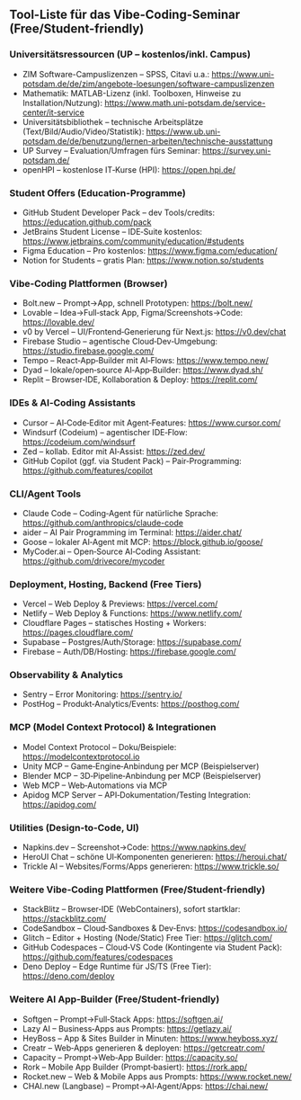 ## Tool-Liste für das Vibe-Coding-Seminar (Free/Student-friendly)

### Universitätsressourcen (UP – kostenlos/inkl. Campus)
- ZIM Software-Campuslizenzen – SPSS, Citavi u.a.: https://www.uni-potsdam.de/de/zim/angebote-loesungen/software-campuslizenzen
- Mathematik: MATLAB-Lizenz (inkl. Toolboxen, Hinweise zu Installation/Nutzung): https://www.math.uni-potsdam.de/service-center/it-service
- Universitätsbibliothek – technische Arbeitsplätze (Text/Bild/Audio/Video/Statistik): https://www.ub.uni-potsdam.de/de/benutzung/lernen-arbeiten/technische-ausstattung
- UP Survey – Evaluation/Umfragen fürs Seminar: https://survey.uni-potsdam.de/
- openHPI – kostenlose IT‑Kurse (HPI): https://open.hpi.de/

### Student Offers (Education-Programme)
- GitHub Student Developer Pack – dev Tools/credits: https://education.github.com/pack
- JetBrains Student License – IDE‑Suite kostenlos: https://www.jetbrains.com/community/education/#students
- Figma Education – Pro kostenlos: https://www.figma.com/education/
- Notion for Students – gratis Plan: https://www.notion.so/students

### Vibe‑Coding Plattformen (Browser)
- Bolt.new – Prompt→App, schnell Prototypen: https://bolt.new/
- Lovable – Idea→Full‑stack App, Figma/Screenshots→Code: https://lovable.dev/
- v0 by Vercel – UI/Frontend‑Generierung für Next.js: https://v0.dev/chat
- Firebase Studio – agentische Cloud‑Dev‑Umgebung: https://studio.firebase.google.com/
- Tempo – React‑App‑Builder mit AI‑Flows: https://www.tempo.new/
- Dyad – lokale/open‑source AI‑App‑Builder: https://www.dyad.sh/
- Replit – Browser‑IDE, Kollaboration & Deploy: https://replit.com/

### IDEs & AI‑Coding Assistants
- Cursor – AI‑Code‑Editor mit Agent‑Features: https://www.cursor.com/
- Windsurf (Codeium) – agentischer IDE‑Flow: https://codeium.com/windsurf
- Zed – kollab. Editor mit AI‑Assist: https://zed.dev/
- GitHub Copilot (ggf. via Student Pack) – Pair‑Programming: https://github.com/features/copilot

### CLI/Agent Tools
- Claude Code – Coding‑Agent für natürliche Sprache: https://github.com/anthropics/claude-code
- aider – AI Pair Programming im Terminal: https://aider.chat/
- Goose – lokaler AI‑Agent mit MCP: https://block.github.io/goose/
- MyCoder.ai – Open‑Source AI‑Coding Assistant: https://github.com/drivecore/mycoder

### Deployment, Hosting, Backend (Free Tiers)
- Vercel – Web Deploy & Previews: https://vercel.com/
- Netlify – Web Deploy & Functions: https://www.netlify.com/
- Cloudflare Pages – statisches Hosting + Workers: https://pages.cloudflare.com/
- Supabase – Postgres/Auth/Storage: https://supabase.com/
- Firebase – Auth/DB/Hosting: https://firebase.google.com/

### Observability & Analytics
- Sentry – Error Monitoring: https://sentry.io/
- PostHog – Produkt‑Analytics/Events: https://posthog.com/

### MCP (Model Context Protocol) & Integrationen
- Model Context Protocol – Doku/Beispiele: https://modelcontextprotocol.io
- Unity MCP – Game‑Engine‑Anbindung per MCP (Beispielserver)
- Blender MCP – 3D‑Pipeline‑Anbindung per MCP (Beispielserver)
- Web MCP – Web‑Automations via MCP
- Apidog MCP Server – API‑Dokumentation/Testing Integration: https://apidog.com/

### Utilities (Design‑to‑Code, UI)
- Napkins.dev – Screenshot→Code: https://www.napkins.dev/
- HeroUI Chat – schöne UI‑Komponenten generieren: https://heroui.chat/
- Trickle AI – Websites/Forms/Apps generieren: https://www.trickle.so/

### Weitere Vibe‑Coding Plattformen (Free/Student‑friendly)
- StackBlitz – Browser‑IDE (WebContainers), sofort startklar: https://stackblitz.com/
- CodeSandbox – Cloud‑Sandboxes & Dev‑Envs: https://codesandbox.io/
- Glitch – Editor + Hosting (Node/Static) Free Tier: https://glitch.com/
- GitHub Codespaces – Cloud‑VS Code (Kontingente via Student Pack): https://github.com/features/codespaces
- Deno Deploy – Edge Runtime für JS/TS (Free Tier): https://deno.com/deploy

### Weitere AI App‑Builder (Free/Student‑friendly)
- Softgen – Prompt→Full‑Stack Apps: https://softgen.ai/
- Lazy AI – Business‑Apps aus Prompts: https://getlazy.ai/
- HeyBoss – App & Sites Builder in Minuten: https://www.heyboss.xyz/
- Creatr – Web‑Apps generieren & deployen: https://getcreatr.com/
- Capacity – Prompt→Web‑App Builder: https://capacity.so/
- Rork – Mobile App Builder (Prompt‑basiert): https://rork.app/
- Rocket.new – Web & Mobile Apps aus Prompts: https://www.rocket.new/
- CHAI.new (Langbase) – Prompt→AI‑Agent/Apps: https://chai.new/
